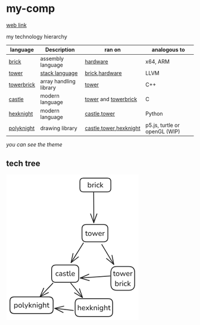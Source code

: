 # my-comp

[web link](https://thetechbeetle.github.io/my-comp/)

my technology hierarchy

|language| Description | ran on | analogous to |
| - | - | - | - |
| [brick](brick.md) | assembly language | [hardware](hardbrick.md) | x64, ARM |
| [tower](tower.md) | [stack language](stacklanguage.md) | [brick](brick.md),[hardware](hardtower.md) | LLVM |
| [towerbrick](towerbrick.md) | array handling library | [tower](tower.md)| C++ |
| [castle](castle.md) | modern language | [tower](tower.md) and [towerbrick](towerbrick.md) | C |
| [hexknight](hexknight.md)| modern language | [castle](castle.md),[tower](tower.md)| Python | 
| [polyknight](polyknight.md) | drawing library | [castle](castle.md),[tower](tower.md),[hexknight](hexknight.md) | p5.js, turtle or openGL (WIP) | 

*you can see the theme*

## tech tree

![alt text](tech_tree.png)
